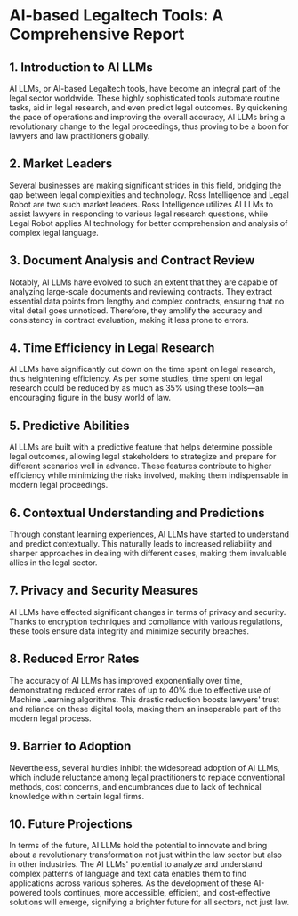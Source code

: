 # AI-based Legaltech Tools: A Comprehensive Report

## 1. Introduction to AI LLMs

AI LLMs, or AI-based Legaltech tools, have become an integral part of the legal sector worldwide. These highly sophisticated tools automate routine tasks, aid in legal research, and even predict legal outcomes. By quickening the pace of operations and improving the overall accuracy, AI LLMs bring a revolutionary change to the legal proceedings, thus proving to be a boon for lawyers and law practitioners globally.

## 2. Market Leaders

Several businesses are making significant strides in this field, bridging the gap between legal complexities and technology. Ross Intelligence and Legal Robot are two such market leaders. Ross Intelligence utilizes AI LLMs to assist lawyers in responding to various legal research questions, while Legal Robot applies AI technology for better comprehension and analysis of complex legal language.

## 3. Document Analysis and Contract Review

Notably, AI LLMs have evolved to such an extent that they are capable of analyzing large-scale documents and reviewing contracts. They extract essential data points from lengthy and complex contracts, ensuring that no vital detail goes unnoticed. Therefore, they amplify the accuracy and consistency in contract evaluation, making it less prone to errors.

## 4. Time Efficiency in Legal Research

AI LLMs have significantly cut down on the time spent on legal research, thus heightening efficiency. As per some studies, time spent on legal research could be reduced by as much as 35% using these tools—an encouraging figure in the busy world of law.

## 5. Predictive Abilities 

AI LLMs are built with a predictive feature that helps determine possible legal outcomes, allowing legal stakeholders to strategize and prepare for different scenarios well in advance. These features contribute to higher efficiency while minimizing the risks involved, making them indispensable in modern legal proceedings.

## 6. Contextual Understanding and Predictions

Through constant learning experiences, AI LLMs have started to understand and predict contextually. This naturally leads to increased reliability and sharper approaches in dealing with different cases, making them invaluable allies in the legal sector.

## 7. Privacy and Security Measures

AI LLMs have effected significant changes in terms of privacy and security. Thanks to encryption techniques and compliance with various regulations, these tools ensure data integrity and minimize security breaches.

## 8. Reduced Error Rates

The accuracy of AI LLMs has improved exponentially over time, demonstrating reduced error rates of up to 40% due to effective use of Machine Learning algorithms. This drastic reduction boosts lawyers' trust and reliance on these digital tools, making them an inseparable part of the modern legal process.

## 9. Barrier to Adoption

Nevertheless, several hurdles inhibit the widespread adoption of AI LLMs, which include reluctance among legal practitioners to replace conventional methods, cost concerns, and encumbrances due to lack of technical knowledge within certain legal firms.

## 10. Future Projections

In terms of the future, AI LLMs hold the potential to innovate and bring about a revolutionary transformation not just within the law sector but also in other industries. The AI LLMs' potential to analyze and understand complex patterns of language and text data enables them to find applications across various spheres. As the development of these AI-powered tools continues, more accessible, efficient, and cost-effective solutions will emerge, signifying a brighter future for all sectors, not just law.